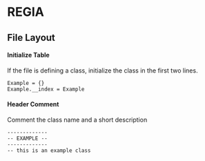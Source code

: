 
# REGIA

## File Layout
#### Initialize Table
If the file is defining a class, initialize the class in the first two lines.

    Example = {}
    Example.__index = Example

#### Header Comment
Comment the class name and a short description

    -------------
    -- EXAMPLE --
    -------------
    -- this is an example class
